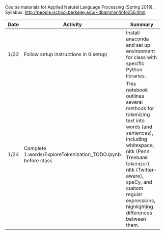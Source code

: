 Course materials for Applied Natural Language Processing (Spring 2019). 
Syllabus: http://people.ischool.berkeley.edu/~dbamman/info256.html

| Date | Activity                                                     | Summary                                                                                                                                                                                                                                          |
|------|--------------------------------------------------------------|--------------------------------------------------------------------------------------------------------------------------------------------------------------------------------------------------------------------------------------------------|
| 1/22 | Follow setup instructions in 0.setup/                        | Install anaconda and set up environment for class with specific Python libraries.                                                                                                                                                                |
| 1/24 | Complete 1.words/ExploreTokenization_TODO.ipynb before class | This notebook outlines several methods for tokenizing text into words (and sentences), including whitespace, nltk (Penn Treebank tokenizer), nltk (Twitter-aware), spaCy, and custom regular expressions, highlighting differences between them. |
